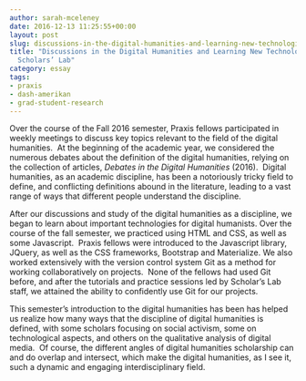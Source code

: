 ```yaml
---
author: sarah-mceleney
date: 2016-12-13 11:25:55+00:00
layout: post
slug: discussions-in-the-digital-humanities-and-learning-new-technologies-in-the-scholars-lab
title: "Discussions in the Digital Humanities and Learning New Technologies in the
  Scholars’ Lab"
category: essay
tags:
- praxis
- dash-amerikan
- grad-student-research
---
```


Over the course of the Fall 2016 semester, Praxis fellows participated in weekly meetings to discuss key topics relevant to the field of the digital humanities.  At the beginning of the academic year, we considered the numerous debates about the definition of the digital humanities, relying on the collection of articles, _Debates in the Digital Humanities_ (2016).  Digital humanities, as an academic discipline, has been a notoriously tricky field to define, and conflicting definitions abound in the literature, leading to a vast range of ways that different people understand the discipline.

After our discussions and study of the digital humanities as a discipline, we began to learn about important technologies for digital humanists. Over the course of the fall semester, we practiced using HTML and CSS, as well as some Javascript.  Praxis fellows were introduced to the Javascript library, JQuery, as well as the CSS frameworks, Bootstrap and Materialize. We also worked extensively with the version control system Git as a method for working collaboratively on projects.  None of the fellows had used Git before, and after the tutorials and practice sessions led by Scholar’s Lab staff, we attained the ability to confidently use Git for our projects.

This semester’s introduction to the digital humanities has been has helped us realize how many ways that the discipline of digital humanities is defined, with some scholars focusing on social activism, some on technological aspects, and others on the qualitative analysis of digital media.  Of course, the different angles of digital humanities scholarship can and do overlap and intersect, which make the digital humanities, as I see it, such a dynamic and engaging interdisciplinary field.
